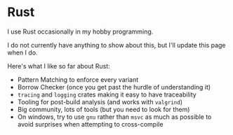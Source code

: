 # Rust

I use Rust occasionally in my hobby programming.

I do not currently have anything to show about this, but I'll update this page when I do.


Here's what I like so far about Rust:

- Pattern Matching to enforce every variant
- Borrow Checker (once you get past the hurdle of understanding it)
- `tracing` and `logging` crates making it easy to have traceability
- Tooling for post-build analysis (and works with `valgrind`)
- Big community, lots of tools (but you need to look for them)
- On windows, try to use `gnu` rather than `msvc` as much as possible to avoid surprises when attempting to cross-compile

